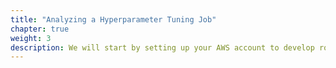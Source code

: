 ```yaml
---
title: "Analyzing a Hyperparameter Tuning Job"
chapter: true
weight: 3
description: We will start by setting up your AWS account to develop robot applications with AWS RoboMaker. 
---
```

